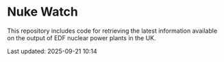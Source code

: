 # Nuke Watch

This repository includes code for retrieving the latest information available on the output of EDF nuclear power plants in the UK.

Last updated: 2025-09-21 10:14